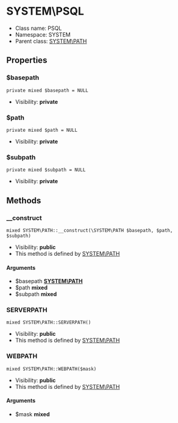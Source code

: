 SYSTEM\PSQL
===============






* Class name: PSQL
* Namespace: SYSTEM
* Parent class: [SYSTEM\PATH](SYSTEM-PATH)





Properties
----------


### $basepath

    private mixed $basepath = NULL





* Visibility: **private**


### $path

    private mixed $path = NULL





* Visibility: **private**


### $subpath

    private mixed $subpath = NULL





* Visibility: **private**


Methods
-------


### __construct

    mixed SYSTEM\PATH::__construct(\SYSTEM\PATH $basepath, $path, $subpath)





* Visibility: **public**
* This method is defined by [SYSTEM\PATH](SYSTEM-PATH)


#### Arguments
* $basepath **[SYSTEM\PATH](SYSTEM-PATH)**
* $path **mixed**
* $subpath **mixed**



### SERVERPATH

    mixed SYSTEM\PATH::SERVERPATH()





* Visibility: **public**
* This method is defined by [SYSTEM\PATH](SYSTEM-PATH)




### WEBPATH

    mixed SYSTEM\PATH::WEBPATH($mask)





* Visibility: **public**
* This method is defined by [SYSTEM\PATH](SYSTEM-PATH)


#### Arguments
* $mask **mixed**


